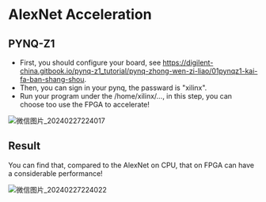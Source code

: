 # AlexNet Acceleration

## PYNQ-Z1
* First, you should configure your board, see https://digilent-china.gitbook.io/pynq-z1_tutorial/pynq-zhong-wen-zi-liao/01pynqz1-kai-fa-ban-shang-shou.
* Then, you can sign in your pynq, the passward is "xilinx".
* Run your program under the /home/xilinx/..., in this step, you can choose too use the FPGA to accelerate!

![微信图片_20240227224017](https://github.com/Han-0107/AlexNet_accl/assets/105989683/f8a0380d-8d1c-43ca-b200-95df9dfbbb09)


## Result

You can find that, compared to the AlexNet on CPU, that on FPGA can have a considerable performance!

![微信图片_20240227224022](https://github.com/Han-0107/AlexNet_accl/assets/105989683/c66984da-6c76-4912-9658-3084243bf886)
